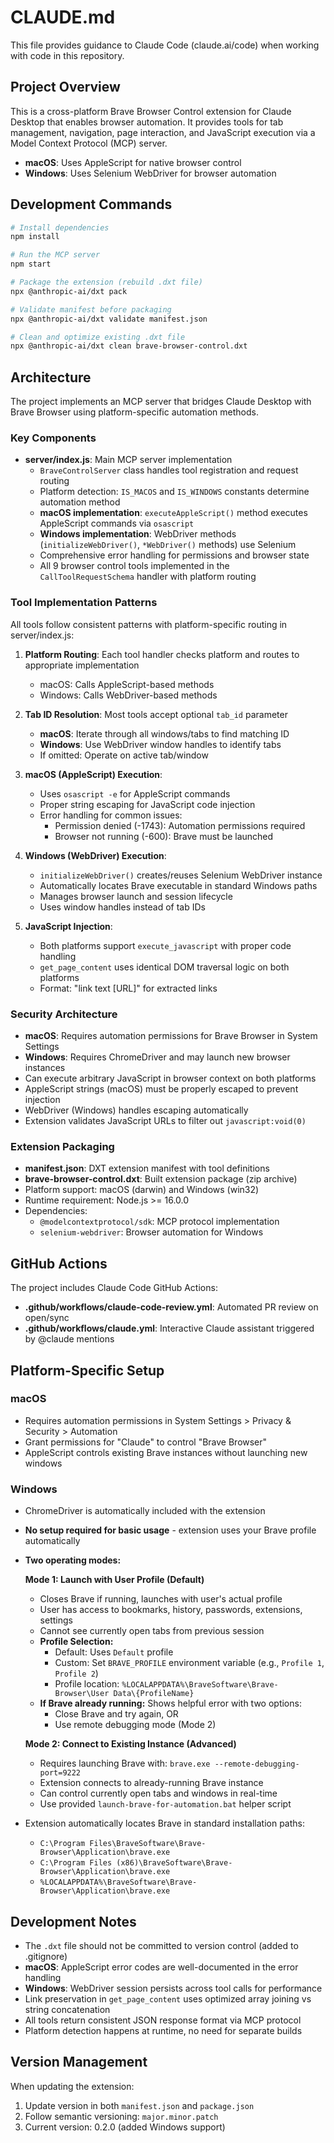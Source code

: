# CLAUDE.md

This file provides guidance to Claude Code (claude.ai/code) when working with code in this repository.

## Project Overview

This is a cross-platform Brave Browser Control extension for Claude Desktop that enables browser automation. It provides tools for tab management, navigation, page interaction, and JavaScript execution via a Model Context Protocol (MCP) server.

- **macOS**: Uses AppleScript for native browser control
- **Windows**: Uses Selenium WebDriver for browser automation

## Development Commands

```bash
# Install dependencies
npm install

# Run the MCP server
npm start

# Package the extension (rebuild .dxt file)
npx @anthropic-ai/dxt pack

# Validate manifest before packaging
npx @anthropic-ai/dxt validate manifest.json

# Clean and optimize existing .dxt file
npx @anthropic-ai/dxt clean brave-browser-control.dxt
```

## Architecture

The project implements an MCP server that bridges Claude Desktop with Brave Browser using platform-specific automation methods.

### Key Components

- **server/index.js**: Main MCP server implementation
  - `BraveControlServer` class handles tool registration and request routing
  - Platform detection: `IS_MACOS` and `IS_WINDOWS` constants determine automation method
  - **macOS implementation**: `executeAppleScript()` method executes AppleScript commands via `osascript`
  - **Windows implementation**: WebDriver methods (`initializeWebDriver()`, `*WebDriver()` methods) use Selenium
  - Comprehensive error handling for permissions and browser state
  - All 9 browser control tools implemented in the `CallToolRequestSchema` handler with platform routing

### Tool Implementation Patterns

All tools follow consistent patterns with platform-specific routing in server/index.js:

1. **Platform Routing**: Each tool handler checks platform and routes to appropriate implementation
   - macOS: Calls AppleScript-based methods
   - Windows: Calls WebDriver-based methods

2. **Tab ID Resolution**: Most tools accept optional `tab_id` parameter
   - **macOS**: Iterate through all windows/tabs to find matching ID
   - **Windows**: Use WebDriver window handles to identify tabs
   - If omitted: Operate on active tab/window

3. **macOS (AppleScript) Execution**:
   - Uses `osascript -e` for AppleScript commands
   - Proper string escaping for JavaScript code injection
   - Error handling for common issues:
     - Permission denied (-1743): Automation permissions required
     - Browser not running (-600): Brave must be launched

4. **Windows (WebDriver) Execution**:
   - `initializeWebDriver()` creates/reuses Selenium WebDriver instance
   - Automatically locates Brave executable in standard Windows paths
   - Manages browser launch and session lifecycle
   - Uses window handles instead of tab IDs

5. **JavaScript Injection**:
   - Both platforms support `execute_javascript` with proper code handling
   - `get_page_content` uses identical DOM traversal logic on both platforms
   - Format: "link text [URL]" for extracted links

### Security Architecture

- **macOS**: Requires automation permissions for Brave Browser in System Settings
- **Windows**: Requires ChromeDriver and may launch new browser instances
- Can execute arbitrary JavaScript in browser context on both platforms
- AppleScript strings (macOS) must be properly escaped to prevent injection
- WebDriver (Windows) handles escaping automatically
- Extension validates JavaScript URLs to filter out `javascript:void(0)`

### Extension Packaging

- **manifest.json**: DXT extension manifest with tool definitions
- **brave-browser-control.dxt**: Built extension package (zip archive)
- Platform support: macOS (darwin) and Windows (win32)
- Runtime requirement: Node.js >= 16.0.0
- Dependencies:
  - `@modelcontextprotocol/sdk`: MCP protocol implementation
  - `selenium-webdriver`: Browser automation for Windows

## GitHub Actions

The project includes Claude Code GitHub Actions:

- **.github/workflows/claude-code-review.yml**: Automated PR review on open/sync
- **.github/workflows/claude.yml**: Interactive Claude assistant triggered by @claude mentions

## Platform-Specific Setup

### macOS
- Requires automation permissions in System Settings > Privacy & Security > Automation
- Grant permissions for "Claude" to control "Brave Browser"
- AppleScript controls existing Brave instances without launching new windows

### Windows
- ChromeDriver is automatically included with the extension
- **No setup required for basic usage** - extension uses your Brave profile automatically
- **Two operating modes:**

  **Mode 1: Launch with User Profile (Default)**
  - Closes Brave if running, launches with user's actual profile
  - User has access to bookmarks, history, passwords, extensions, settings
  - Cannot see currently open tabs from previous session
  - **Profile Selection:**
    - Default: Uses `Default` profile
    - Custom: Set `BRAVE_PROFILE` environment variable (e.g., `Profile 1`, `Profile 2`)
    - Profile location: `%LOCALAPPDATA%\BraveSoftware\Brave-Browser\User Data\{ProfileName}`
  - **If Brave already running:** Shows helpful error with two options:
    - Close Brave and try again, OR
    - Use remote debugging mode (Mode 2)

  **Mode 2: Connect to Existing Instance (Advanced)**
  - Requires launching Brave with: `brave.exe --remote-debugging-port=9222`
  - Extension connects to already-running Brave instance
  - Can control currently open tabs and windows in real-time
  - Use provided `launch-brave-for-automation.bat` helper script

- Extension automatically locates Brave in standard installation paths:
  - `C:\Program Files\BraveSoftware\Brave-Browser\Application\brave.exe`
  - `C:\Program Files (x86)\BraveSoftware\Brave-Browser\Application\brave.exe`
  - `%LOCALAPPDATA%\BraveSoftware\Brave-Browser\Application\brave.exe`

## Development Notes

- The `.dxt` file should not be committed to version control (added to .gitignore)
- **macOS**: AppleScript error codes are well-documented in the error handling
- **Windows**: WebDriver session persists across tool calls for performance
- Link preservation in `get_page_content` uses optimized array joining vs string concatenation
- All tools return consistent JSON response format via MCP protocol
- Platform detection happens at runtime, no need for separate builds

## Version Management

When updating the extension:
1. Update version in both `manifest.json` and `package.json`
2. Follow semantic versioning: `major.minor.patch`
3. Current version: 0.2.0 (added Windows support)